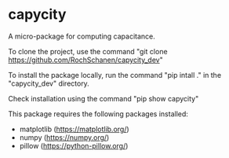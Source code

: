 # capycity

A micro-package for computing capacitance.

To clone the project, use the command "git clone https://github.com/RochSchanen/capycity_dev"

To install the package locally, run the command "pip intall ." in the "capycity_dev" directory.

Check installation using the command "pip show capycity"

This package requires the following packages installed:
- matplotlib (https://matplotlib.org/)
- numpy (https://numpy.org/)
- pillow (https://python-pillow.org/)

